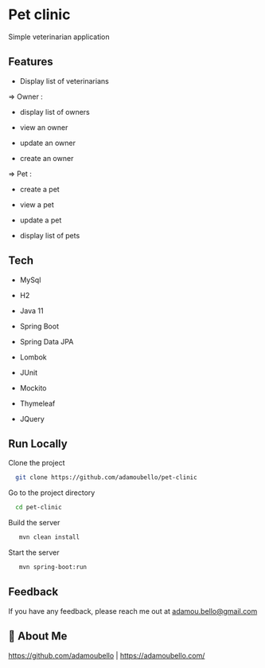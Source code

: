 
# Pet clinic

Simple veterinarian application


## Features

- Display list of veterinarians

=> Owner :

- display list of owners

- view an owner

- update an owner

- create an owner


=> Pet :

- create a pet

- view a pet

- update a pet

- display list of pets


## Tech

- MySql

- H2

- Java 11

- Spring Boot

- Spring Data JPA

- Lombok

- JUnit

- Mockito

- Thymeleaf

- JQuery
## Run Locally

Clone the project

```bash
  git clone https://github.com/adamoubello/pet-clinic
```

Go to the project directory

```bash
  cd pet-clinic
```

Build the server

```bash
   mvn clean install
```

Start the server

```bash
   mvn spring-boot:run
```

## Feedback

If you have any feedback, please reach me out at adamou.bello@gmail.com


## 🚀 About Me
https://github.com/adamoubello | https://adamoubello.com/


